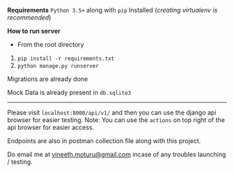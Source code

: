 **Requirements**
`Python 3.5+` along with `pip` Installed (*creating virtualenv is recommended*)

**How to run server**
- From the root directory
1. `pip install -r requirements.txt`
2. `python manage.py runserver`



Migrations are already done

Mock Data is already present in `db.sqlite3`


<hr/>

Please visit `localhost:8000/api/v1/` and then you can use the django api browser for easier testing.
Note: You can use the `actions` on top right of the api browser for easier access.


Endpoints are also in postman collection file along with this project. 

Do email me at vineeth.moturu@gmail.com incase of any troubles launching / testing.


